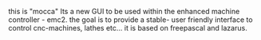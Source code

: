 this is "mocca" Its a new GUI to be used within the enhanced machine controller - emc2. the goal is to provide a stable- user friendly interface to control cnc-machines, lathes etc...
it is based on freepascal and lazarus.